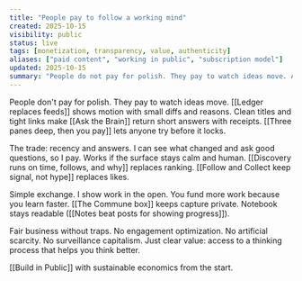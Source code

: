 ```yaml
---
title: "People pay to follow a working mind"
created: 2025-10-15
visibility: public
status: live
tags: [monetization, transparency, value, authenticity]
aliases: ["paid content", "working in public", "subscription model"]
updated: 2025-10-15
summary: "People do not pay for polish. They pay to watch ideas move. A clear ledger shows motion with small diffs and reasons."
---
```


People don't pay for polish. They pay to watch ideas move. [[Ledger replaces feeds]] shows motion with small diffs and reasons. Clean titles and tight links make [[Ask the Brain]] return short answers with receipts. [[Three panes deep, then you pay]] lets anyone try before it locks.

The trade: recency and answers. I can see what changed and ask good questions, so I pay. Works if the surface stays calm and human. [[Discovery runs on time, follows, and why]] replaces ranking. [[Follow and Collect keep signal, not hype]] replaces likes.

Simple exchange. I show work in the open. You fund more work because you learn faster. [[The Commune box]] keeps capture private. Notebook stays readable ([[Notes beat posts for showing progress]]).

Fair business without traps. No engagement optimization. No artificial scarcity. No surveillance capitalism. Just clear value: access to a thinking process that helps you think better.

[[Build in Public]] with sustainable economics from the start.

